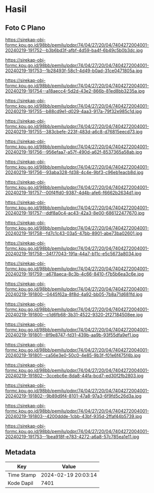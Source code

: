 # Hasil

## Foto C Plano

https://sirekap-obj-formc.kpu.go.id/98bb/pemilu/pdpr/74/04/27/20/04/7404272004001-20240219-191752--b3b6bd3f-afbf-4d59-ba4f-6b49c5b0b3dc.jpg

https://sirekap-obj-formc.kpu.go.id/98bb/pemilu/pdpr/74/04/27/20/04/7404272004001-20240219-191753--1b28493f-58c1-4d49-b0ad-31ce0471805a.jpg

https://sirekap-obj-formc.kpu.go.id/98bb/pemilu/pdpr/74/04/27/20/04/7404272004001-20240219-191754--a18aecc4-5d2d-43e2-866b-81ed8bb3235a.jpg

https://sirekap-obj-formc.kpu.go.id/98bb/pemilu/pdpr/74/04/27/20/04/7404272004001-20240219-191755--b88cd9e1-d029-4aa3-917a-79f32e985c1d.jpg

https://sirekap-obj-formc.kpu.go.id/98bb/pemilu/pdpr/74/04/27/20/04/7404272004001-20240219-191755--383cbefe-223f-483d-a6c8-d76815eecd73.jpg

https://sirekap-obj-formc.kpu.go.id/98bb/pemilu/pdpr/74/04/27/20/04/7404272004001-20240219-191756--956efaa7-a57f-490d-a62f-8537365a58ab.jpg

https://sirekap-obj-formc.kpu.go.id/98bb/pemilu/pdpr/74/04/27/20/04/7404272004001-20240219-191756--93aba328-fd38-4c4e-9bf3-c96eb1eacb8d.jpg

https://sirekap-obj-formc.kpu.go.id/98bb/pemilu/pdpr/74/04/27/20/04/7404272004001-20240219-191757--00f4ffd0-9387-4d4b-afe6-f6662b2634d1.jpg

https://sirekap-obj-formc.kpu.go.id/98bb/pemilu/pdpr/74/04/27/20/04/7404272004001-20240219-191757--ddf8a0c4-ac43-42a3-8e00-686122477670.jpg

https://sirekap-obj-formc.kpu.go.id/98bb/pemilu/pdpr/74/04/27/20/04/7404272004001-20240219-191758--fd7c1c43-03a5-47bb-8901-abe73ba02601.jpg

https://sirekap-obj-formc.kpu.go.id/98bb/pemilu/pdpr/74/04/27/20/04/7404272004001-20240219-191758--34f77043-191a-44a7-b11c-e5c5673a8034.jpg

https://sirekap-obj-formc.kpu.go.id/98bb/pemilu/pdpr/74/04/27/20/04/7404272004001-20240219-191759--a678aeca-8c3b-4c66-8410-f7b5b6ea3c6e.jpg

https://sirekap-obj-formc.kpu.go.id/98bb/pemilu/pdpr/74/04/27/20/04/7404272004001-20240219-191800--0445f62a-8f8d-4a92-bb05-7b8a71d681fd.jpg

https://sirekap-obj-formc.kpu.go.id/98bb/pemilu/pdpr/74/04/27/20/04/7404272004001-20240219-191800--c1d6fb68-3b31-4522-9320-2f27184508ee.jpg

https://sirekap-obj-formc.kpu.go.id/98bb/pemilu/pdpr/74/04/27/20/04/7404272004001-20240219-191801--8f9e8747-fd31-439b-aa9b-93f55dfa9ef1.jpg

https://sirekap-obj-formc.kpu.go.id/98bb/pemilu/pdpr/74/04/27/20/04/7404272004001-20240219-191801--ca56e3e0-50c0-4e85-9b3f-f01e6f475f4b.jpg

https://sirekap-obj-formc.kpu.go.id/98bb/pemilu/pdpr/74/04/27/20/04/7404272004001-20240219-191802--3ccebc6e-8da8-44fa-bcd7-ed30f2fb2803.jpg

https://sirekap-obj-formc.kpu.go.id/98bb/pemilu/pdpr/74/04/27/20/04/7404272004001-20240219-191802--9b89d9f4-8101-47a8-97a3-6f9fd5c26d3a.jpg

https://sirekap-obj-formc.kpu.go.id/98bb/pemilu/pdpr/74/04/27/20/04/7404272004001-20240219-191803--4200ddde-1cbb-43bf-935d-2ffaf44b5739.jpg

https://sirekap-obj-formc.kpu.go.id/98bb/pemilu/pdpr/74/04/27/20/04/7404272004001-20240219-191753--1bea918f-e783-4272-a6a8-57c785ea1e11.jpg


## Metadata

| Key        | Value               |
| ---------- | ------------------- |
| Time Stamp | 2024-02-19 20:03:14 |
| Kode Dapil | 7401                |



